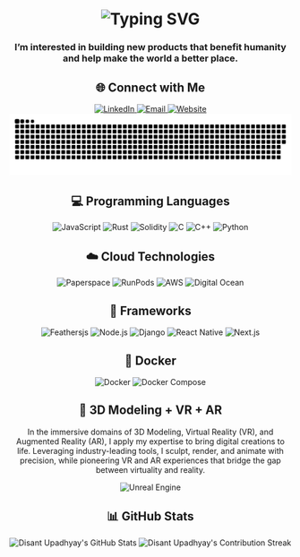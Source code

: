 <div align="center">
    <h1>
        <img src="https://readme-typing-svg.herokuapp.com?font=Jetbrains+mono&size=40&duration=3000&color=33FF33&center=true&vCenter=true&width=435&lines=Hey..;+I'm+Disant.;This+is..;..my+Github..;" alt="Typing SVG"/>
    </h1>
<!--     <p>
        <img src="https://media.giphy.com/media/vmQAsNXEgvItJxpgL4/giphy.gif" width="478" height="480" style="" frameBorder="0" class="giphy-embed" allowFullScreen />
        <p><a href="https://giphy.com/gifs/tank-qr-code-art-vmQAsNXEgvItJxpgL4">via GIPHY</a></p>
    </p> -->
</div>

<div align="center">
    <h3>I’m interested in building new products that benefit humanity and help make the world a better place.</h3>
</div>

<div align="center">
    <h2>🌐 Connect with Me</h2>
    <a href="https://www.linkedin.com/in/disant-upadhyay/">
        <img src="https://img.shields.io/badge/LinkedIn-0077B5?style=for-the-badge&logo=linkedin&logoColor=white" alt="LinkedIn"/>
    </a>
    <a href="mailto:disant@rebl.ai">
        <img src="https://img.shields.io/badge/Email-d14836?style=for-the-badge&logo=gmail&logoColor=white" alt="Email"/>
    </a>
    <a href="https://soliditydeveloper.ca/">
        <img src="https://img.shields.io/badge/Website-000000?style=for-the-badge&logo=internetexplorer&logoColor=white" alt="Website"/>
    </a>
</div>

<picture>
  <source media="(prefers-color-scheme: dark)" srcset="dist/github-snake-dark.svg" />
  <source media="(prefers-color-scheme: light)" srcset="dist/github-snake.svg" />
  <img alt="github-snake" src="dist/github-snake.svg" />
</picture>

<h2 align="center">💻 Programming Languages</h2>
<div align="center">
    <img src="https://img.shields.io/badge/JavaScript-F7DF1E?style=for-the-badge&logo=javascript&logoColor=black" alt="JavaScript"/>
    <img src="https://img.shields.io/badge/Rust-000000?style=for-the-badge&logo=rust&logoColor=white" alt="Rust"/>
    <img src="https://img.shields.io/badge/Solidity-363636?style=for-the-badge&logo=solidity&logoColor=white" alt="Solidity"/>
    <img src="https://img.shields.io/badge/C-00599C?style=for-the-badge&logo=c&logoColor=white" alt="C"/>
    <img src="https://img.shields.io/badge/C++-00599C?style=for-the-badge&logo=cpp&logoColor=white" alt="C++"/>
    <img src="https://img.shields.io/badge/Python-3776AB?style=for-the-badge&logo=python&logoColor=white" alt="Python"/>
</div>

<h2 align="center">☁️ Cloud Technologies</h2>
<div align="center">
    <img src="https://img.shields.io/badge/Paperspace-00599C?style=for-the-badge&logo=paperspace&logoColor=white" alt="Paperspace"/>
    <img src="https://img.shields.io/badge/RunPods-00599C?style=for-the-badge&logo=runpods&logoColor=white" alt="RunPods"/>
    <img src="https://img.shields.io/badge/AWS-FF9900?style=for-the-badge&logo=amazonaws&logoColor=white" alt="AWS"/>
    <img src="https://img.shields.io/badge/Digital_Ocean-0082FF?style=for-the-badge&logo=digitalocean&logoColor=white" alt="Digital Ocean"/>
</div>

<h2 align="center">🔧 Frameworks</h2>
<div align="center">
    <img src="https://img.shields.io/badge/Feathersjs-3B2E5A?style=for-the-badge&logo=feathersjs&logoColor=white" alt="Feathersjs"/>
    <img src="https://img.shields.io/badge/Node.js-339933?style=for-the-badge&logo=nodedotjs&logoColor=white" alt="Node.js"/>
    <img src="https://img.shields.io/badge/Django-092E20?style=for-the-badge&logo=django&logoColor=green" alt="Django"/>
    <img src="https://img.shields.io/badge/React_Native-20232A?style=for-the-badge&logo=react&logoColor=61DAFB" alt="React Native"/>
    <img src="https://img.shields.io/badge/Next.js-000000?style=for-the-badge&logo=nextdotjs&logoColor=white" alt="Next.js"/>
</div>

<h2 align="center">🐳 Docker</h2>
<div align="center">
    <img src="https://img.shields.io/badge/Docker-2496ED?style=for-the-badge&logo=docker&logoColor=white" alt="Docker"/>
    <img src="https://img.shields.io/badge/Docker_Compose-2496ED?style=for-the-badge&logo=docker&logoColor=white" alt="Docker Compose"/>
</div>

<h2 align="center">👾 3D Modeling + VR + AR</h2>
<div align="center">
    <p>In the immersive domains of 3D Modeling, Virtual Reality (VR), and Augmented Reality (AR), I apply my expertise to bring digital creations to life. Leveraging industry-leading tools, I sculpt, render, and animate with precision, while pioneering VR and AR experiences that bridge the gap between virtuality and reality.</p>
    <img src="https://img.shields.io/badge/Unreal_Engine-313131?style=for-the-badge&logo=unreal-engine&logoColor=white" alt="Unreal Engine"/>
</div>

<h2 align="center">📊 GitHub Stats</h2>
<div align="center">
    <img src="https://github-profile-summary-cards.vercel.app/api/cards/profile-details?username=PrinceDisant&theme=github_dark" alt="Disant Upadhyay's GitHub Stats"/>
    <img src="https://github-readme-streak-stats.herokuapp.com/?user=PrinceDisant&theme=merko" alt="Disant Upadhyay's Contribution Streak"/>
</div>

